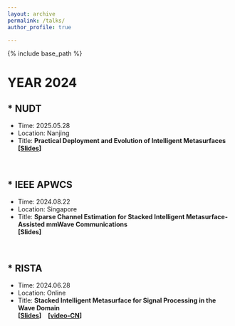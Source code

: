 ```yaml
---
layout: archive
permalink: /talks/
author_profile: true

---
```


{% include base_path %}
# YEAR 2024
## \* NUDT
* Time: 2025.05.28
* Location: Nanjing
* Title: **Practical Deployment and Evolution of Intelligent Metasurfaces**<br>
**[[Slides](https://jiancheng-an.github.io/files/NUDT_Talk_20250528_homepage.pdf)]**
<br>

## \* IEEE APWCS
* Time: 2024.08.22
* Location: Singapore
* Title: **Sparse Channel Estimation for Stacked Intelligent Metasurface-Assisted mmWave Communications**<br>
**[Slides]**
<br>

## \* RISTA
* Time: 2024.06.28
* Location: Online
* Title: **Stacked Intelligent Metasurface for Signal Processing in the Wave Domain**<br>
**[[Slides](https://jiancheng-an.github.io/files/RISTA_Jiancheng_20240628_homepage.pdf)]** &ensp; **[[video-CN](https://www.bilibili.com/video/BV1Tn4y1X7Nf/?spm_id_from=333.337.search-card.all.click&vd_source=784c62eb4bfdca164ca2785870b53335)]**
<br>

